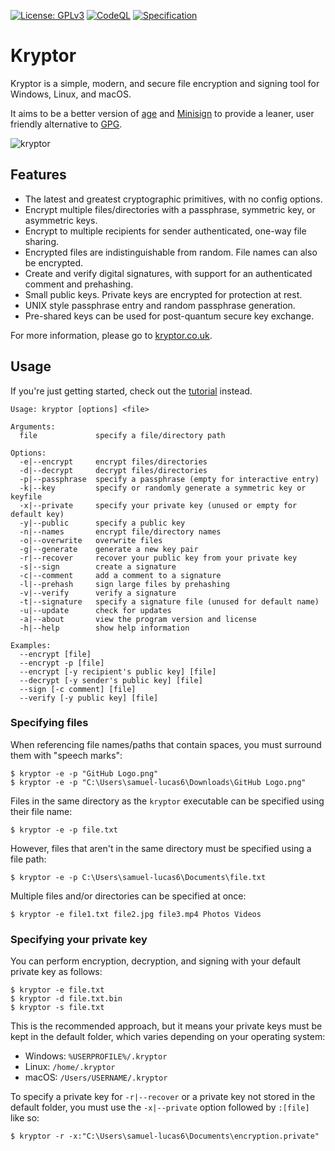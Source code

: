 [![License: GPLv3](https://img.shields.io/badge/License-GPLv3-blue.svg)](http://www.gnu.org/licenses/gpl-3.0)
[![CodeQL](https://github.com/samuel-lucas6/Kryptor/actions/workflows/codeql-analysis.yml/badge.svg)](https://github.com/samuel-lucas6/Kryptor/actions)
[![Specification](https://img.shields.io/badge/%23-specification-blueviolet)](https://www.kryptor.co.uk/specification)

# Kryptor

Kryptor is a simple, modern, and secure file encryption and signing tool for Windows, Linux, and macOS.

It aims to be a better version of [age](https://github.com/FiloSottile/age) and [Minisign](https://jedisct1.github.io/minisign/) to provide a leaner, user friendly alternative to [GPG](https://gnupg.org/).

![kryptor](https://user-images.githubusercontent.com/63159663/198125694-1826b817-8dd7-492a-9390-5b4215bc1d6a.gif)

## Features

- The latest and greatest cryptographic primitives, with no config options.
- Encrypt multiple files/directories with a passphrase, symmetric key, or asymmetric keys.
- Encrypt to multiple recipients for sender authenticated, one-way file sharing.
- Encrypted files are indistinguishable from random. File names can also be encrypted.
- Create and verify digital signatures, with support for an authenticated comment and prehashing.
- Small public keys. Private keys are encrypted for protection at rest.
- UNIX style passphrase entry and random passphrase generation.
- Pre-shared keys can be used for post-quantum secure key exchange.

For more information, please go to [kryptor.co.uk](https://www.kryptor.co.uk/).

## Usage

If you're just getting started, check out the [tutorial](https://www.kryptor.co.uk/tutorial) instead.

```
Usage: kryptor [options] <file>

Arguments:
  file             specify a file/directory path

Options:
  -e|--encrypt     encrypt files/directories
  -d|--decrypt     decrypt files/directories
  -p|--passphrase  specify a passphrase (empty for interactive entry)
  -k|--key         specify or randomly generate a symmetric key or keyfile
  -x|--private     specify your private key (unused or empty for default key)
  -y|--public      specify a public key
  -n|--names       encrypt file/directory names
  -o|--overwrite   overwrite files
  -g|--generate    generate a new key pair
  -r|--recover     recover your public key from your private key
  -s|--sign        create a signature
  -c|--comment     add a comment to a signature
  -l|--prehash     sign large files by prehashing
  -v|--verify      verify a signature
  -t|--signature   specify a signature file (unused for default name)
  -u|--update      check for updates
  -a|--about       view the program version and license
  -h|--help        show help information

Examples:
  --encrypt [file]
  --encrypt -p [file]
  --encrypt [-y recipient's public key] [file]
  --decrypt [-y sender's public key] [file]
  --sign [-c comment] [file]
  --verify [-y public key] [file]
```

### Specifying files

When referencing file names/paths that contain spaces, you must surround them with "speech marks":

```
$ kryptor -e -p "GitHub Logo.png"
$ kryptor -e -p "C:\Users\samuel-lucas6\Downloads\GitHub Logo.png"
```

Files in the same directory as the `kryptor` executable can be specified using their file name:

```
$ kryptor -e -p file.txt
```

However, files that aren't in the same directory must be specified using a file path:

```
$ kryptor -e -p C:\Users\samuel-lucas6\Documents\file.txt
```

Multiple files and/or directories can be specified at once:

```
$ kryptor -e file1.txt file2.jpg file3.mp4 Photos Videos
```

### Specifying your private key

You can perform encryption, decryption, and signing with your default private key as follows:

```
$ kryptor -e file.txt
$ kryptor -d file.txt.bin
$ kryptor -s file.txt
```

This is the recommended approach, but it means your private keys must be kept in the default folder, which varies depending on your operating system:

- Windows: `%USERPROFILE%/.kryptor`
- Linux: `/home/.kryptor`
- macOS: `/Users/USERNAME/.kryptor`

To specify a private key for `-r|--recover` or a private key not stored in the default folder, you must use the `-x|--private` option followed by `:[file]` like so:

```
$ kryptor -r -x:"C:\Users\samuel-lucas6\Documents\encryption.private"
```
